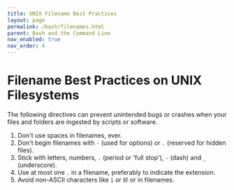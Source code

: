 ```yaml
---
title: UNIX Filename Best Practices
layout: page
permalink: /bash/filenames.html
parent: Bash and the Command Line
nav_enabled: true
nav_order: 4
---
```

# Filename Best Practices on UNIX Filesystems

The following directives can prevent unintended bugs or crashes when your files and folders are ingested by scripts or software.

1. Don't use spaces in filenames, ever.
2. Don't begin filenames with `-` (used for options) or `.` (reserved for hidden files).
3. Stick with letters, numbers, `.` (period or 'full stop'), `-` (dash) and `_` (underscore).
4. Use at most one `.` in a filename, preferably to indicate the extension.
5. Avoid non-ASCII characters like `ï` or `好` or in filenames.